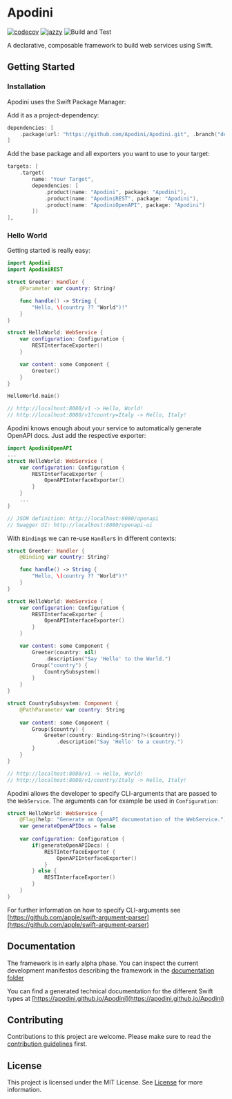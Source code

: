 # Apodini
[![codecov](https://codecov.io/gh/apodini/apodini/branch/develop/graph/badge.svg?token=QOAYN4SWRN)](https://codecov.io/gh/apodini/apodini)
[![jazzy](https://raw.githubusercontent.com/Apodini/Apodini/gh-pages/badge.svg)](https://apodini.github.io/Apodini/)
![Build and Test](https://github.com/Apodini/Apodini/workflows/Build%20and%20Test/badge.svg)

A declarative, composable framework to build web services using Swift.

## Getting Started

### Installation

Apodini uses the Swift Package Manager:

Add it as a project-dependency:
```swift
dependencies: [
    .package(url: "https://github.com/Apodini/Apodini.git", .branch("develop"))
]
```

Add the base package and all exporters you want to use to your target:
```swift
targets: [
    .target(
        name: "Your Target",
        dependencies: [
            .product(name: "Apodini", package: "Apodini"),
            .product(name: "ApodiniREST", package: "Apodini"),
            .product(name: "ApodiniOpenAPI", package: "Apodini")
        ])
]‚

```

### Hello World

Getting started is really easy:

```swift
import Apodini
import ApodiniREST

struct Greeter: Handler {
    @Parameter var country: String?

    func handle() -> String {
        "Hello, \(country ?? "World")!"
    }
}

struct HelloWorld: WebService {
    var configuration: Configuration {
        RESTInterfaceExporter()
    }

    var content: some Component {
        Greeter()
    }
}

HelloWorld.main()

// http://localhost:8080/v1 -> Hello, World!
// http://localhost:8080/v1?country=Italy -> Hello, Italy!
```

Apodini knows enough about your service to automatically generate OpenAPI docs. Just add the respective exporter:

```swift
import ApodiniOpenAPI
...
struct HelloWorld: WebService {
    var configuration: Configuration {
        RESTInterfaceExporter { 
            OpenAPIInterfaceExporter()
        }
    }
    ...
}

// JSON definition: http://localhost:8080/openapi
// Swagger UI: http://localhost:8080/openapi-ui
```

With `Binding`s we can re-use `Handler`s in different contexts:
```swift
struct Greeter: Handler {
    @Binding var country: String?

    func handle() -> String {
        "Hello, \(country ?? "World")!"
    }
}

struct HelloWorld: WebService {
    var configuration: Configuration {
        RESTInterfaceExporter { 
            OpenAPIInterfaceExporter()
        }
    }

    var content: some Component {
        Greeter(country: nil)
            .description("Say 'Hello' to the World.")
        Group("country") {
            CountrySubsystem()
        }
    }
}

struct CountrySubsystem: Component {
    @PathParameter var country: String
    
    var content: some Component {
        Group($country) {
            Greeter(country: Binding<String?>($country))
                .description("Say 'Hello' to a country.")
        }
    }
}

// http://localhost:8080/v1 -> Hello, World!
// http://localhost:8080/v1/country/Italy -> Hello, Italy!
```
Apodini allows the developer to specify CLI-arguments that are passed to the `WebService`. The arguments can for example be used in `Configuration`:

```swift
struct HelloWorld: WebService {
    @Flag(help: "Generate an OpenAPI documentation of the WebService.")
    var generateOpenAPIDocs = false
    
    var configuration: Configuration {
        if(generateOpenAPIDocs) {
            RESTInterfaceExporter { 
                OpenAPIInterfaceExporter()
            }
        } else {
            RESTInterfaceExporter()
        }
    }
}
```
For further information on how to specify CLI-arguments see [https://github.com/apple/swift-argument-parser](https://github.com/apple/swift-argument-parser)

## Documentation

The framework is in early alpha phase. You can inspect the current development manifestos describing the framework in the [documentation folder](Documentation/)

You can find a generated technical documentation for the different Swift types at [https://apodini.github.io/Apodini](https://apodini.github.io/Apodini)

## Contributing
Contributions to this project are welcome. Please make sure to read the [contribution guidelines](https://github.com/Apodini/.github/blob/release/CONTRIBUTING.md) first.

## License
This project is licensed under the MIT License. See [License](https://github.com/Apodini/Template-Repository/blob/release/LICENSE) for more information.
